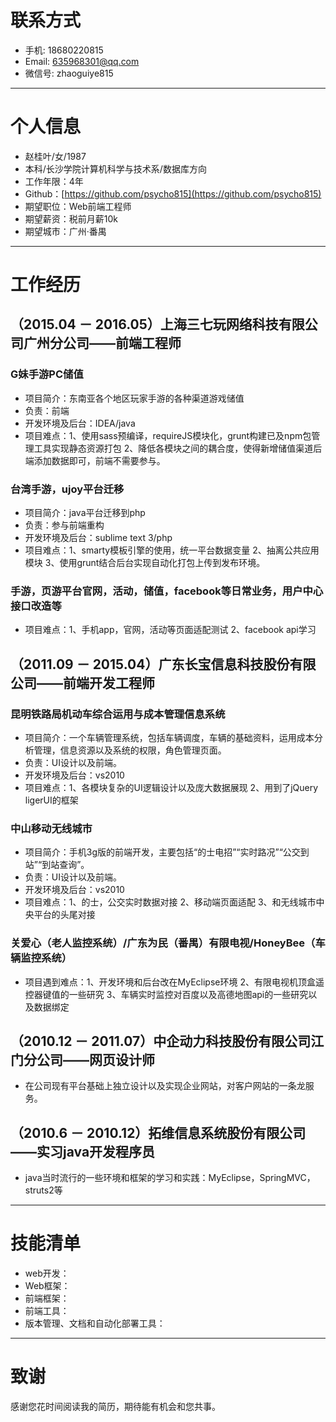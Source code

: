 # 联系方式
- 手机: 18680220815
-  Email: 635968301@qq.com 
- 微信号: zhaoguiye815

***
# 个人信息
- 赵桂叶/女/1987
- 本科/长沙学院计算机科学与技术系/数据库方向
- 工作年限：4年
- Github：[https://github.com/psycho815](https://github.com/psycho815)
- 期望职位：Web前端工程师
- 期望薪资：税前月薪10k
- 期望城市：广州·番禺

***
# 工作经历
## （2015.04 － 2016.05）上海三七玩网络科技有限公司广州分公司——前端工程师 
### G妹手游PC储值
- 项目简介：东南亚各个地区玩家手游的各种渠道游戏储值
- 负责：前端 
- 开发环境及后台：IDEA/java
- 项目难点：1、使用sass预编译，requireJS模块化，grunt构建已及npm包管理工具实现静态资源打包  2、降低各模块之间的耦合度，使得新增储值渠道后端添加数据即可，前端不需要参与。

### 台湾手游，ujoy平台迁移
- 项目简介：java平台迁移到php
- 负责：参与前端重构
- 开发环境及后台：sublime text 3/php
- 项目难点：1、smarty模板引擎的使用，统一平台数据变量 2、抽离公共应用模块 3、使用grunt结合后台实现自动化打包上传到发布环境。

### 手游，页游平台官网，活动，储值，facebook等日常业务，用户中心接口改造等
- 项目难点：1、手机app，官网，活动等页面适配测试  2、facebook api学习 

## （2011.09 － 2015.04）广东长宝信息科技股份有限公司——前端开发工程师
### 昆明铁路局机动车综合运用与成本管理信息系统
- 项目简介：一个车辆管理系统，包括车辆调度，车辆的基础资料，运用成本分析管理，信息资源以及系统的权限，角色管理页面。
- 负责：UI设计以及前端。
- 开发环境及后台：vs2010
- 项目难点：1、各模块复杂的UI逻辑设计以及庞大数据展现 2、用到了jQuery ligerUI的框架

### 中山移动无线城市
- 项目简介：手机3g版的前端开发，主要包括“的士电招”“实时路况”“公交到站”“到站查询”。
- 负责：UI设计以及前端。
- 开发环境及后台：vs2010
- 项目难点：1、的士，公交实时数据对接  2、移动端页面适配 3、和无线城市中央平台的头尾对接

### 关爱心（老人监控系统）/广东为民（番禺）有限电视/HoneyBee（车辆监控系统）
- 项目遇到难点：1、开发环境和后台改在MyEclipse环境 2、有限电视机顶盒遥控器键值的一些研究 3、车辆实时监控对百度以及高德地图api的一些研究以及数据绑定

## （2010.12 － 2011.07）中企动力科技股份有限公司江门分公司——网页设计师
- 在公司现有平台基础上独立设计以及实现企业网站，对客户网站的一条龙服务。

## （2010.6 － 2010.12）拓维信息系统股份有限公司——实习java开发程序员
- java当时流行的一些环境和框架的学习和实践：MyEclipse，SpringMVC，struts2等

***
# 技能清单
- web开发：
- Web框架：
- 前端框架：
- 前端工具：
- 版本管理、文档和自动化部署工具：

***
# 致谢
感谢您花时间阅读我的简历，期待能有机会和您共事。


